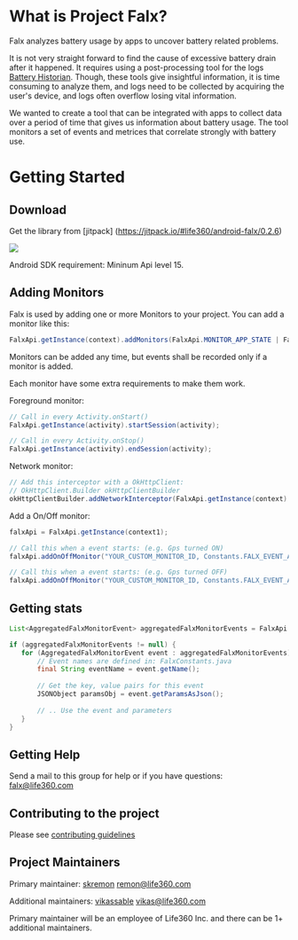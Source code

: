 # What is Project Falx?
Falx analyzes battery usage by apps to uncover battery related problems.

It is not very straight forward to find the cause of excessive battery drain after it happened. It requires using a post-processing tool for the logs [Battery Historian](https://github.com/google/battery-historian). Though, these tools give insightful information, it is time consuming to analyze them, and logs need to be collected by acquiring the user's device, and logs often overflow losing vital information.

We wanted to create a tool that can be integrated with apps to collect data over a period of time that gives us information about battery usage. The tool monitors a set of events and metrices that correlate strongly with battery use.


# Getting Started
## Download
Get the library from [jitpack] (https://jitpack.io/#life360/android-falx/0.2.6)

[![](https://jitpack.io/v/life360/android-falx.svg)](https://jitpack.io/#life360/android-falx)


Android SDK requirement: Mininum Api level 15.

## Adding Monitors
Falx is used by adding one or more Monitors to your project.
You can add a monitor like this:

```java
FalxApi.getInstance(context).addMonitors(FalxApi.MONITOR_APP_STATE | FalxApi.MONITOR_NETWORK);
```

Monitors can be added any time, but events shall be recorded only if a monitor is added.

Each monitor have some extra requirements to make them work.

Foreground monitor:

```java
// Call in every Activity.onStart()
FalxApi.getInstance(activity).startSession(activity);

// Call in every Activity.onStop()
FalxApi.getInstance(activity).endSession(activity);
```

Network monitor:

```java
// Add this interceptor with a OkHttpClient:
// OkHttpClient.Builder okHttpClientBuilder
okHttpClientBuilder.addNetworkInterceptor(FalxApi.getInstance(context).getInterceptor());
```

Add a On/Off monitor:

```java
falxApi = FalxApi.getInstance(context1);

// Call this when a event starts: (e.g. Gps turned ON)
falxApi.addOnOffMonitor("YOUR_CUSTOM_MONITOR_ID, Constants.FALX_EVENT_ACTIVITY_DETECTION_ON);

// Call this when a event starts: (e.g. Gps turned OFF)
falxApi.addOnOffMonitor("YOUR_CUSTOM_MONITOR_ID, Constants.FALX_EVENT_ACTIVITY_DETECTION_OFF);
```

## Getting stats

```java
List<AggregatedFalxMonitorEvent> aggregatedFalxMonitorEvents = FalxApi.getInstance(this).allAggregatedEvents(true);

if (aggregatedFalxMonitorEvents != null) {
   for (AggregatedFalxMonitorEvent event : aggregatedFalxMonitorEvents) {
       // Event names are defined in: FalxConstants.java
       final String eventName = event.getName();
       
       // Get the key, value pairs for this event
       JSONObject paramsObj = event.getParamsAsJson();   
       
       // .. Use the event and parameters
   }
}
```

## Getting Help

Send a mail to this group for help or if you have questions: falx@life360.com

## Contributing to the project
Please see [contributing guidelines](https://github.com/life360/android-falx/blob/master/CONTRIBUTING.md)


## Project Maintainers
Primary maintainer: [skremon](https://github.com/skremon) remon@life360.com 

Additional maintainers: [vikassable](https://github.com/vikassable) vikas@life360.com 

Primary maintainer will be an employee of Life360 Inc. and there can be 1+ additional maintainers.
